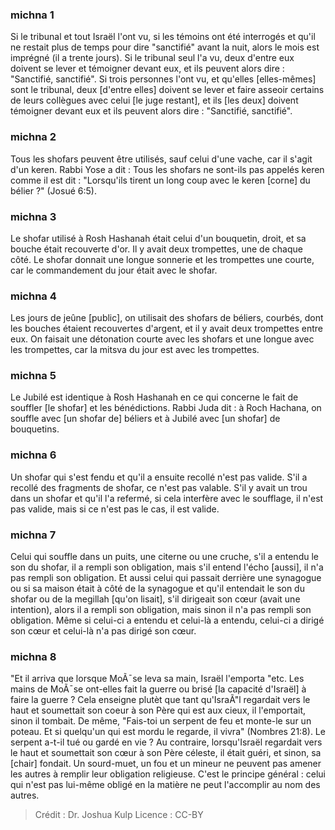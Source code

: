 
### michna 1
Si le tribunal et tout Israël l'ont vu, si les témoins ont été interrogés et qu'il ne restait plus de temps pour dire "sanctifié" avant la nuit, alors le mois est imprégné (il a trente jours). Si le tribunal seul l'a vu, deux d'entre eux doivent se lever et témoigner devant eux, et ils peuvent alors dire : "Sanctifié, sanctifié". Si trois personnes l'ont vu, et qu'elles [elles-mêmes] sont le tribunal, deux [d'entre elles] doivent se lever et faire asseoir certains de leurs collègues avec celui [le juge restant], et ils [les deux] doivent témoigner devant eux et ils peuvent alors dire : "Sanctifié, sanctifié".

### michna 2
Tous les shofars peuvent être utilisés, sauf celui d'une vache, car il s'agit d'un keren. Rabbi Yose a dit : Tous les shofars ne sont-ils pas appelés keren comme il est dit : "Lorsqu'ils tirent un long coup avec le keren [corne] du bélier ?" (Josué 6:5).

### michna 3
Le shofar utilisé à Rosh Hashanah était celui d'un bouquetin, droit, et sa bouche était recouverte d'or. Il y avait deux trompettes, une de chaque côté. Le shofar donnait une longue sonnerie et les trompettes une courte, car le commandement du jour était avec le shofar.

### michna 4
Les jours de jeûne [public], on utilisait des shofars de béliers, courbés, dont les bouches étaient recouvertes d'argent, et il y avait deux trompettes entre eux. On faisait une détonation courte avec les shofars et une longue avec les trompettes, car la mitsva du jour est avec les trompettes.

### michna 5
Le Jubilé est identique à Rosh Hashanah en ce qui concerne le fait de souffler [le shofar] et les bénédictions. Rabbi Juda dit : à Roch Hachana, on souffle avec [un shofar de] béliers et à Jubilé avec [un shofar] de bouquetins.

### michna 6
Un shofar qui s'est fendu et qu'il a ensuite recollé n'est pas valide. S'il a recollé des fragments de shofar, ce n'est pas valable. S'il y avait un trou dans un shofar et qu'il l'a refermé, si cela interfère avec le soufflage, il n'est pas valide, mais si ce n'est pas le cas, il est valide.

### michna 7
Celui qui souffle dans un puits, une citerne ou une cruche, s'il a entendu le son du shofar, il a rempli son obligation, mais s'il entend l'écho [aussi], il n'a pas rempli son obligation. Et aussi celui qui passait derrière une synagogue ou si sa maison était à côté de la synagogue et qu'il entendait le son du shofar ou de la megillah [qu'on lisait], s'il dirigeait son cœur (avait une intention), alors il a rempli son obligation, mais sinon il n'a pas rempli son obligation. Même si celui-ci a entendu et celui-là a entendu, celui-ci a dirigé son cœur et celui-là n'a pas dirigé son cœur.

### michna 8
"Et il arriva que lorsque MoÃ¯se leva sa main, Israël l'emporta "etc. Les mains de MoÃ¯se ont-elles fait la guerre ou brisé [la capacité d'Israël] à faire la guerre ? Cela enseigne plutèt que tant qu'IsraÃ"l regardait vers le haut et soumettait son coeur à son Père qui est aux cieux, il l'emportait, sinon il tombait. De même, "Fais-toi un serpent de feu et monte-le sur un poteau. Et si quelqu'un qui est mordu le regarde, il vivra" (Nombres 21:8). Le serpent a-t-il tué ou gardé en vie ? Au contraire, lorsqu'Israël regardait vers le haut et soumettait son cœur à son Père céleste, il était guéri, et sinon, sa [chair] fondait. Un sourd-muet, un fou et un mineur ne peuvent pas amener les autres à remplir leur obligation religieuse. C'est le principe général : celui qui n'est pas lui-même obligé en la matière ne peut l'accomplir au nom des autres.

>Crédit : Dr. Joshua Kulp
>Licence : CC-BY
